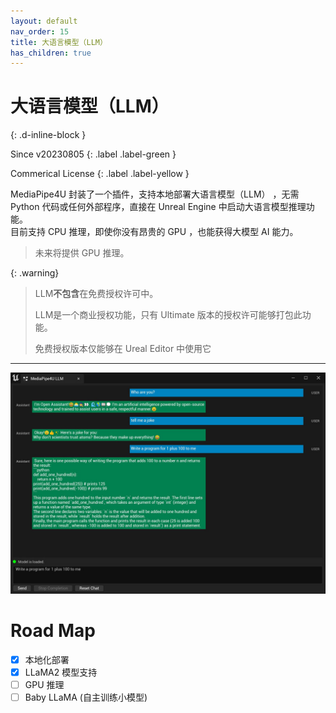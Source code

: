 ```yaml
---
layout: default
nav_order: 15
title: 大语言模型（LLM）
has_children: true
---
```


# 大语言模型（LLM）
{: .d-inline-block }

Since v20230805
{: .label .label-green }

Commerical License
{: .label .label-yellow }

MediaPipe4U 封装了一个插件，支持本地部署大语言模型（LLM） ，无需 Python 代码或任何外部程序，直接在 Unreal Engine 中启动大语言模型推理功能。   
目前支持 CPU 推理，即使你没有昂贵的 GPU ，也能获得大模型 AI 能力。
> 未来将提供 GPU 推理。

{: .warning}
> LLM**不包含**在免费授权许可中。
> 
> LLM是一个商业授权功能，只有 Ultimate 版本的授权许可能够打包此功能。   
> 
> 免费授权版本仅能够在 Ureal Editor 中使用它

---
[![LLM Tool](./images/llm_tools.jpg "LLM Tool")](./images/llm_tools.jpg)

# Road Map

- [x] 本地化部署
- [x] LLaMA2 模型支持
- [ ] GPU 推理
- [ ] Baby LLaMA (自主训练小模型)
